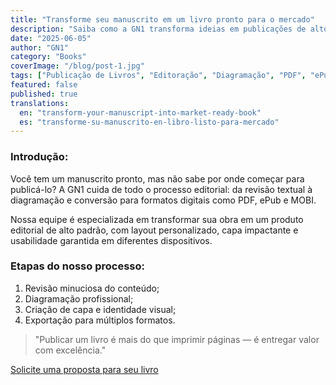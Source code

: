 ```yaml
---
title: "Transforme seu manuscrito em um livro pronto para o mercado"
description: "Saiba como a GN1 transforma ideias em publicações de alto padrão com processo editorial completo."
date: "2025-06-05"
author: "GN1"
category: "Books"
coverImage: "/blog/post-1.jpg"
tags: ["Publicação de Livros", "Editoração", "Diagramação", "PDF", "ePub", "MOBI"]
featured: false
published: true
translations:
  en: "transform-your-manuscript-into-market-ready-book"
  es: "transforme-su-manuscrito-en-libro-listo-para-mercado"
---
```


### Introdução:
Você tem um manuscrito pronto, mas não sabe por onde começar para publicá-lo? A GN1 cuida de todo o processo editorial: da revisão textual à diagramação e conversão para formatos digitais como PDF, ePub e MOBI.

Nossa equipe é especializada em transformar sua obra em um produto editorial de alto padrão, com layout personalizado, capa impactante e usabilidade garantida em diferentes dispositivos.

### Etapas do nosso processo:
1. Revisão minuciosa do conteúdo;
2. Diagramação profissional;
3. Criação de capa e identidade visual;
4. Exportação para múltiplos formatos.

> "Publicar um livro é mais do que imprimir páginas — é entregar valor com excelência."

[Solicite uma proposta para seu livro](http://gn1world.com/pt/services/books/)